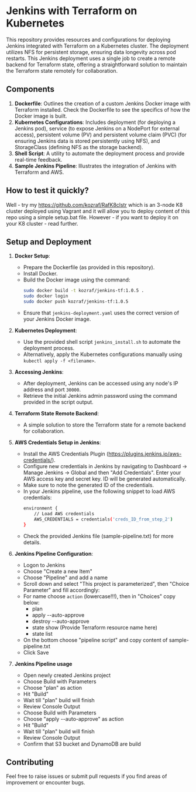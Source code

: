 # Jenkins with Terraform on Kubernetes

This repository provides resources and configurations for deploying Jenkins integrated with Terraform on a Kubernetes cluster. The deployment utilizes NFS for persistent storage, ensuring data longevity across pod restarts. This Jenkins deployment uses a single job to create a remote backend for Terraform state, offering a straightforward solution to maintain the Terraform state remotely for collaboration.

## Components

1. **Dockerfile**: Outlines the creation of a custom Jenkins Docker image with Terraform installed. Check the Dockerfile to see the specifics of how the Docker image is built.
2. **Kubernetes Configurations**: Includes deployment (for deploying a Jenkins pod), service (to expose Jenkins on a NodePort for external access), persistent volume (PV) and persistent volume claim (PVC) (for ensuring Jenkins data is stored persistently using NFS), and StorageClass (defining NFS as the storage backend).
3. **Shell Script**: A utility to automate the deployment process and provide real-time feedback.
4. **Sample Jenkins Pipeline**: Illustrates the integration of Jenkins with Terraform and AWS.

## How to test it quickly?

Well - try my https://github.com/kozraf/RafK8clstr which is an 3-node K8 cluster deployed using Vagrant and it will
allow you to deploy content of this repo using a simple setup.bat file. However - if you want to deploy it on your
K8 cluster - read further. 

## Setup and Deployment

1. **Docker Setup**:
   - Prepare the Dockerfile (as provided in this repository).
   - Install Docker.
   - Build the Docker image using the command:
     ```bash
     sudo docker build -t kozraf/jenkins-tf:1.0.5 .
     sudo docker login
     sudo docker push kozraf/jenkins-tf:1.0.5
     ```
   - Ensure that `jenkins-deployment.yaml` uses the correct version of your Jenkins Docker image.

2. **Kubernetes Deployment**:
   - Use the provided shell script `jenkins_install.sh` to automate the deployment process.
   - Alternatively, apply the Kubernetes configurations manually using `kubectl apply -f <filename>`.

3. **Accessing Jenkins**:
   - After deployment, Jenkins can be accessed using any node's IP address and port `30000`.
   - Retrieve the initial Jenkins admin password using the command provided in the script output.

4. **Terraform State Remote Backend**:
   - A simple solution to store the Terraform state for a remote backend for collaboration. 

5. **AWS Credentials Setup in Jenkins**:
   - Install the AWS Credentials Plugin (https://plugins.jenkins.io/aws-credentials/).
   - Configure new credentials in Jenkins by navigating to Dashboard -> Manage Jenkins -> Global and then "Add Credentials". Enter your AWS access key and secret key. ID will be generated automatically.
   - Make sure to note the generated ID of the credentials.
   - In your Jenkins pipeline, use the following snippet to load AWS credentials:
     ```bash
     environment {
         // Load AWS credentials
         AWS_CREDENTIALS = credentials('creds_ID_from_step_2')
     }
     ```
   - Check the provided Jenkins file (sample-pipeline.txt) for more details.

6. **Jenkins Pipeline Configuration**:
   - Logon to Jenkins
   - Choose "Create a new Item"
   - Choose "Pipeline" and add a name
   - Scroll down and select "This project is parameterized", then "Choice Parameter" and fill accordingly:
   - For name choose `action` (lowercase!!!), then in "Choices" copy below:
     - plan
     - apply --auto-approve
     - destroy --auto-approve
     - state show (Provide Terraform resource name here)
     - state list
   - On the bottom choose "pipeline script" and copy content of sample-pipeline.txt
   - Click Save
 
7. **Jenkins Pipeline usage**

    - Open newly created Jenkins project
    - Choose Build with Parameters
    - Choose "plan" as action
    - Hit "Build"
    - Wait till "plan" build will finish
    - Review Console Output
    - Choose Build with Parameters
    - Choose "apply --auto-approve" as action
    - Hit "Build"
    - Wait till "plan" build will finish
    - Review Console Output
    - Confirm that S3 bucket and DynamoDB are build

## Contributing

Feel free to raise issues or submit pull requests if you find areas of improvement or encounter bugs.


